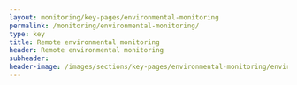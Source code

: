 ```yaml
---
layout: monitoring/key-pages/environmental-monitoring
permalink: /monitoring/environmental-monitoring/
type: key
title: Remote environmental monitoring
header: Remote environmental monitoring
subheader:
header-image: /images/sections/key-pages/environmental-monitoring/environmental-monitoring-banner.png
---
```

